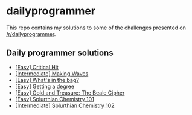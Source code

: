 # dailyprogrammer

This repo contains my solutions to some of the challenges presented on [/r/dailyprogrammer][a].

## Daily programmer solutions

* [[Easy] Critical Hit][1]
* [[Intermediate] Making Waves][2]
* [[Easy] What's in the bag?][3]
* [[Easy] Getting a degree][4]
* [[Easy] Gold and Treasure: The Beale Cipher][5]
* [[Easy] Splurthian Chemistry 101][6]
* [[Intermediate] Splurthian Chemistry 102][7]

[a]: https://www.reddit.com/r/dailyprogrammer
[1]: https://redd.it/4nvrnx
[2]: https://redd.it/4o74p3
[3]: https://redd.it/4oylbo
[4]: https://redd.it/4q35ip
[5]: https://redd.it/4r8fod
[6]: https://redd.it/4savyr
[7]: https://redd.it/4so25w
